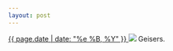 ```yaml
---
layout: post
---
```


<p>
  <a href="/149">
    <time>{{ page.date | date: "%e %B, %Y" }}</time>
  </a>
  <a href="/149"><img src="{{ site.assets_url }}/149.jpg"/></a>
  <span>Geisers.</span>
</p>

